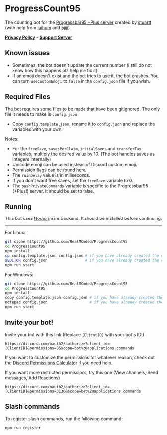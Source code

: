 # ProgressCount95

The counting bot for the [Progressbar95 +Plus server](https://discord.gg/PGMB93T5yJ) created by [stuartt](https://github.com/RealMCoded) (with help from [luihum](https://github.com/luihum) and [5jiji](https://github.com/5jiji))

**[Privacy Policy](https://github.com/RealMCoded/ProgressCount95/blob/master/PRIVACY-POLICY.md)** - **[Support Server](https://discord.gg/DyNuGVRBp3)**

## Known issues

- Sometimes, the bot doesn't update the current number (i still do not know how this happens plz help me fix it).
- If an emoji doesn't exist and the bot tries to use it, the bot crashes. You can turn `useCustomEmoji` to `false` in the `config.json` file if you wish.

## Required Files

The bot requires some files to be made that have been gitignored. The only file it needs to make is `config.json`

- Copy `config.template.json`, rename it to `config.json` and replace the variables with your own.

Notes:
* For the `freeSave`, `savesPerClaim`, `initialSaves` and `transferTax` variables, multiply the desired value by 10. (The bot handles saves as integers internally)
* Unicode emoji can be used instead of Discord custom emoji.
* Permission flags can be found [here](https://discord.js.org/#/docs/main/stable/class/Permissions?scrollTo=s-FLAGS).
* The `ruinDelay` value is in miliseconds.
* If you don't want free saves, set the `freeSave` variable to 0.
* The `pushPrivateCommands` variable is specific to the Progressbar95 (+Plus!) server. It should be set to false.

## Running

This bot uses [Node.js](https://nodejs.org/en/) as a backend. It should be installed before continuing.

---

For Linux:

```bash
git clone https://github.com/RealMCoded/ProgressCount95
cd ProgressCount95
npm install
cp config.template.json config.json # if you have already created the config, skip this!
$EDITOR config.json                 # if you have already created the config, skip this!
npm run start
```

For Windows:

```bash
git clone https://github.com/RealMCoded/ProgressCount95
cd ProgressCount95
npm install
copy config.template.json config.json # if you have already created the config, skip this!
notepad config.json                   # if you have already created the config, skip this!
npm run start
```

## Invite your bot!

Invite your bot with this link (Replace `[ClientID]` with your bot's ID!)
```
https://discord.com/oauth2/authorize?client_id=[ClientID]&permissions=8&scope=bot%20applications.commands
```

If you want to customize the permissions for whatever reason, check out the [Discord Permissions Calculator](https://discordapi.com/permissions.html) if you need help.

If you want more restricted permissions, try this one (View channels, Send messages, Add Reactions)

```
https://discord.com/oauth2/authorize?client_id=[ClientID]&permissions=3136&scope=bot%20applications.commands
```

## Slash commands

To register slash commands, run the following command:
```bash 
npm run register
```
